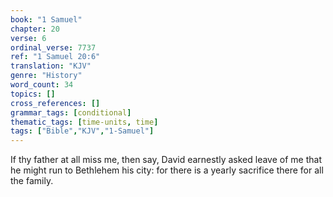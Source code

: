 ```yaml
---
book: "1 Samuel"
chapter: 20
verse: 6
ordinal_verse: 7737
ref: "1 Samuel 20:6"
translation: "KJV"
genre: "History"
word_count: 34
topics: []
cross_references: []
grammar_tags: [conditional]
thematic_tags: [time-units, time]
tags: ["Bible","KJV","1-Samuel"]
---
```

If thy father at all miss me, then say, David earnestly asked leave of me that he might run to Bethlehem his city: for there is a yearly sacrifice there for all the family.
